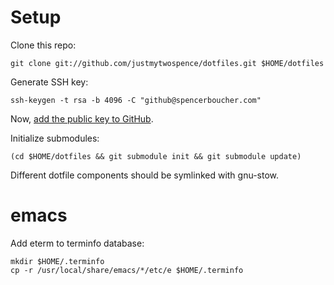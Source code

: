 # Setup

Clone this repo:

```
git clone git://github.com/justmytwospence/dotfiles.git $HOME/dotfiles
```

Generate SSH key:

```
ssh-keygen -t rsa -b 4096 -C "github@spencerboucher.com"
```

Now, [add the public key to GitHub](https://github.com/settings/keys).

Initialize submodules:

```
(cd $HOME/dotfiles && git submodule init && git submodule update)
```

Different dotfile components should be symlinked with gnu-stow.

# emacs

Add eterm to terminfo database:

```
mkdir $HOME/.terminfo
cp -r /usr/local/share/emacs/*/etc/e $HOME/.terminfo
```
